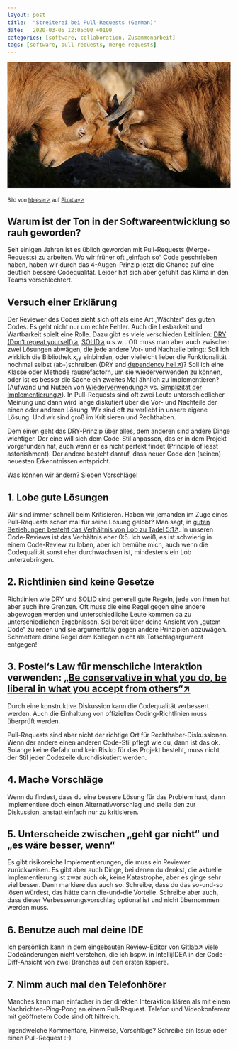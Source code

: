 ```yaml
---
layout: post
title:  "Streiterei bei Pull-Requests (German)"
date:   2020-03-05 12:05:00 +0100
categories: [software, collaboration, Zusammenarbeit]
tags: [software, pull requests, merge requests]
---
```


![Goats](/assets/goats.jpg)

<small>Bild von [hbieser&#8599;](https://pixabay.com/de/users/hbieser-343207/?utm_source=link-attribution) auf [Pixabay&#8599;](https://pixabay.com/de/?utm_source=link-attribution)</small>

## Warum ist der Ton in der Softwareentwicklung so rauh geworden?

Seit einigen Jahren ist es üblich geworden mit Pull-Requests (Merge-Requests) zu arbeiten. 
Wo wir früher oft „einfach so“ Code geschrieben haben,
haben wir durch das 4-Augen-Prinzip jetzt die Chance auf eine deutlich bessere Codequalität.
Leider hat sich aber gefühlt das Klima in den Teams verschlechtert. 

## Versuch einer Erklärung

Der Reviewer des Codes sieht sich oft als eine Art „Wächter“ des guten Codes. 
Es geht nicht nur um echte Fehler. Auch die Lesbarkeit und Wartbarkeit spielt eine Rolle. 
Dazu gibt es viele verschieden Leitlinien: [DRY (Don‘t repeat yourself)&#8599;](https://de.wikipedia.org/wiki/Don%E2%80%99t_repeat_yourself), [SOLID&#8599;](https://de.wikipedia.org/wiki/Prinzipien_objektorientierten_Designs#SOLID-Prinzipien) u.s.w. . 
Oft muss man aber auch zwischen zwei Lösungen abwägen, die jede andere Vor- und Nachteile bringt: 
Soll ich wirklich die Bibliothek x,y einbinden, oder vielleicht lieber die Funktionalität nochmal selbst (ab-)schreiben (DRY and [dependency hell&#8599;](https://en.wikipedia.org/wiki/Dependency_hell))?
Soll ich eine Klasse oder Methode rausrefactorn, um sie wiederverwenden zu können, oder ist es besser die Sache ein zweites Mal ähnlich zu implementieren? (Aufwand und Nutzen von [Wiederverwendung&#8599;](https://de.wikipedia.org/wiki/Wiederverwendbarkeit) vs. [Simplizität der Implementierung&#8599;](https://de.wikipedia.org/wiki/KISS-Prinzip)). 
In Pull-Requests sind oft zwei Leute unterschiedlicher Meinung und dann wird lange diskutiert über die Vor- und Nachteile der einen oder anderen Lösung. 
Wir sind oft zu verliebt in unsere eigene Lösung. 
Und wir sind groß im Kritisieren und Rechthaben.

Dem einen geht das DRY-Prinzip über alles, dem anderen sind andere Dinge wichtiger. Der eine will sich dem Code-Stil anpassen, das er in dem Projekt vorgefunden hat, auch wenn er es nicht perfekt findet (Principle of least astonishment). Der andere besteht darauf, dass neuer Code den (seinen) neuesten Erkenntnissen entspricht. 

Was können wir ändern? Sieben Vorschläge!

## 1. Lobe gute Lösungen

Wir sind immer schnell beim Kritisieren. 
Haben wir jemanden im Zuge eines Pull-Requests schon mal für seine Lösung gelobt? 
Man sagt, in [guten Beziehungen besteht das Verhältnis von Lob zu Tadel 5:1&#8599;](https://verhalten.wordpress.com/2013/11/22/lob-und-tadel-5-zu-1/). 
In unseren Code-Reviews ist das Verhältnis eher 0:5. 
Ich weiß, es ist schwierig in einem Code-Review zu loben, 
aber ich bemühe mich, auch wenn die Codequalität sonst eher durchwachsen ist, 
mindestens ein Lob unterzubringen.

## 2. Richtlinien sind keine Gesetze

Richtlinien wie DRY und SOLID sind generell gute Regeln, 
jede von ihnen hat aber auch ihre Grenzen. 
Oft muss die eine Regel gegen eine andere abgewogen werden und unterschiedliche Leute kommen da zu unterschiedlichen Ergebnissen. 
Sei bereit über deine Ansicht von „gutem Code“ zu reden und sie argumentativ gegen andere Prinzipien abzuwägen. 
Schmettere deine Regel dem Kollegen nicht als Totschlagargument entgegen!
 

## 3. Postel‘s Law für menschliche Interaktion verwenden: [„Be conservative in what you do, be liberal in what you accept from others“&#8599;](https://de.wikipedia.org/wiki/Robustheitsgrundsatz)

Durch eine konstruktive Diskussion kann die Codequalität verbessert werden.
Auch die Einhaltung von offiziellen Coding-Richtlinien muss überprüft werden.

Pull-Requests sind aber nicht der richtige Ort für Rechthaber-Diskussionen. 
Wenn der andere einen anderen Code-Stil pflegt wie du, dann ist das ok. 
Solange keine Gefahr und kein Risiko für das Projekt besteht, 
muss nicht der Stil jeder Codezeile durchdiskutiert werden.

## 4. Mache Vorschläge

Wenn du findest, dass du eine bessere Lösung für das Problem hast, 
dann implementiere doch einen Alternativvorschlag und stelle den zur Diskussion, 
anstatt einfach nur zu kritisieren.

## 5. Unterscheide zwischen „geht gar nicht“ und „es wäre besser, wenn“

Es gibt risikoreiche Implementierungen, die muss ein Reviewer zurückweisen. 
Es gibt aber auch Dinge, bei denen du denkst, 
die aktuelle Implementierung ist zwar auch ok, keine Katastrophe, 
aber es ginge sehr viel besser. Dann markiere das auch so. 
Schreibe, dass du das so-und-so lösen würdest, das hätte dann die-und-die Vorteile.
Schreibe aber auch, dass dieser Verbesserungsvorschlag optional ist und nicht übernommen werden muss. 

## 6. Benutze auch mal deine IDE

Ich persönlich kann in dem eingebauten Review-Editor von [Gitlab&#8599;](https://gitlab.com/explore) viele Codeänderungen nicht verstehen, 
die ich bspw. in IntellijIDEA in der Code-Diff-Ansicht von zwei Branches auf den ersten kapiere.
 

## 7. Nimm auch mal den Telefonhörer

Manches kann man einfacher in der direkten Interaktion klären als mit einem Nachrichten-Ping-Pong an einem Pull-Request.
Telefon und Videokonferenz mit geöffnetem Code sind oft hilfreich.

Irgendwelche Kommentare, Hinweise, Vorschläge? Schreibe ein Issue oder einen Pull-Request :-) 